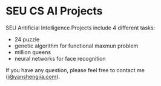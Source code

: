 # SEU CS AI Projects
SEU Aritificial Intelligence Projects include 4 different tasks:
* 24 puzzle
* genetic algorithm for functional maxmun problem
* million queens
* neural networks for face recognition

If you have any question, please feel free to contact me (i@yanshengjia.com).

